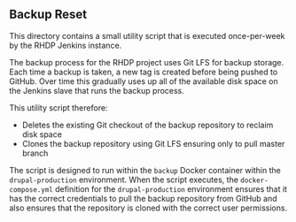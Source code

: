 ## Backup Reset

This directory contains a small utility script that is executed once-per-week by the RHDP Jenkins instance.

The backup process for the RHDP project uses Git LFS for backup storage. Each time a backup is taken, a new tag is created
before being pushed to GitHub. Over time this gradually uses up all of the available disk space on the Jenkins slave
that runs the backup process.

This utility script therefore:

* Deletes the existing Git checkout of the backup repository to reclaim disk space
* Clones the backup repository using Git LFS ensuring only to pull master branch

The script is designed to run within the `backup` Docker container within the `drupal-production` environment. When the
script executes, the `docker-compose.yml` definition for the `drupal-production` environment ensures that it has the
correct credentials to pull the backup repository from GitHub and also ensures that the repository is cloned with the
correct user permissions.
